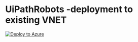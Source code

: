 # UiPathRobots -deployment to existing VNET

[![Deploy to Azure](https://azuredeploy.net/deploybutton.png)](https://portal.azure.com/#create/Microsoft.Template/uri/https%3A%2F%2Fraw.githubusercontent.com%2Fhteo1337%2FUiRobot%2Fmaster%2Fdeploy-to-existing-vnet%2Fazuredeploy.json)